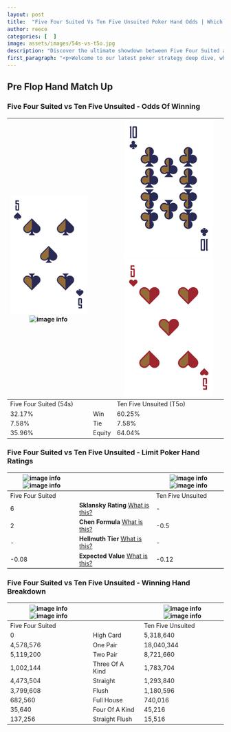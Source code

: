 ```yaml
---
layout: post
title:  "Five Four Suited Vs Ten Five Unsuited Poker Hand Odds | Which Is The Better Hand In Poker? A Complete Guide"
author: reece
categories: [  ]
image: assets/images/54s-vs-t5o.jpg
description: "Discover the ultimate showdown between Five Four Suited and Ten Five Unsuited in poker! Uncover the odds, strategies, and scenarios where one hand triumphs over the other. Get ready to up your poker game with this thrilling analysis."
first_paragraph: "<p>Welcome to our latest poker strategy deep dive, where we're pitting two distinct hands against each other in a high-stakes showdown: Five Four Suited vs Ten Five Unsuited.</p><p>In the dynamic world of poker, every decision counts, and knowing which hand holds the upper hand is key to your success at the table.</p><p>In this article, we'll dissect these two hands, explore the scenarios where one dominates the other, and equip you with the knowledge to make strategic choices that can tip the odds in your favor.</p><p>Get ready to unravel the intriguing dynamics of these poker hands and elevate your game to new heights.</p>"
---
```




[comment]: # (sp0)

## Pre Flop Hand Match Up

<div class="table hand-ratings" markdown="1"> 



### Five Four Suited vs Ten Five Unsuited - Odds Of Winning


    
| ![image info](assets/images/hand1/5.png) ![image info](assets/images/hand1/4s.png) |  | ![image info](assets/images/hand2/t.png) ![image info](assets/images/hand2/5o.png) |
| -------- | -------- | -------- |
| Five Four Suited (54s) |  | Ten Five Unsuited (T5o) |
| 32.17% | Win | 60.25% |
| 7.58% | Tie | 7.58% |
| 35.96% | Equity | 64.04% |




[comment]: # (sp1)



### Five Four Suited vs Ten Five Unsuited - Limit Poker Hand Ratings


    
| ![image info](https://www.riverpairs.com/assets/images/hand1/5.png) ![image info](https://www.riverpairs.com/assets/images/hand1/4s.png) |  | ![image info](https://www.riverpairs.com/assets/images/hand2/t.png) ![image info](https://www.riverpairs.com/assets/images/hand2/5o.png) |
| -------- | -------- | -------- |
| Five Four Suited |  | Ten Five Unsuited |
| 6 | **Sklansky Rating** [What is this?](/sklansky-rating-explained) | - |
| 2 | **Chen Formula** [What is this?](/chen-formula-explained) | -0.5 |
| - | **Hellmuth Tier** [What is this?](/Hellmuth-tier-explained) | - |
| -0.08 | **Expected Value** [What is this?](/expected-value-explained) | -0.12 |




[comment]: # (sp2)



### Five Four Suited vs Ten Five Unsuited - Winning Hand Breakdown


    
| ![image info](https://www.riverpairs.com/assets/images/hand1/5.png) ![image info](https://www.riverpairs.com/assets/images/hand1/4s.png) |  | ![image info](https://www.riverpairs.com/assets/images/hand2/t.png) ![image info](https://www.riverpairs.com/assets/images/hand2/5o.png) |
| -------- | -------- | -------- |
| Five Four Suited |  | Ten Five Unsuited |
| 0 | High Card | 5,318,640 |
| 4,578,576 | One Pair | 18,040,344 |
| 5,119,200 | Two Pair | 8,721,660 |
| 1,002,144 | Three Of A Kind | 1,783,704 |
| 4,473,504 | Straight | 1,293,840 |
| 3,799,608 | Flush | 1,180,596 |
| 682,560 | Full House | 740,016 |
| 35,640 | Four Of A Kind | 45,216 |
| 137,256 | Straight Flush | 15,516 |




[comment]: # (sp3)



</div>

[comment]: # (sp4)



[comment]: # (sp5)

